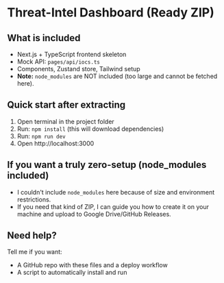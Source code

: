 # Threat-Intel Dashboard (Ready ZIP)

## What is included
- Next.js + TypeScript frontend skeleton
- Mock API: `pages/api/iocs.ts`
- Components, Zustand store, Tailwind setup
- **Note:** `node_modules` are NOT included (too large and cannot be fetched here).

## Quick start after extracting
1. Open terminal in the project folder
2. Run: `npm install`  (this will download dependencies)
3. Run: `npm run dev`
4. Open http://localhost:3000

## If you want a truly zero-setup (node_modules included)
- I couldn't include `node_modules` here because of size and environment restrictions.
- If you need that kind of ZIP, I can guide you how to create it on your machine and upload to Google Drive/GitHub Releases.

## Need help?
Tell me if you want:
- A GitHub repo with these files and a deploy workflow
- A script to automatically install and run
